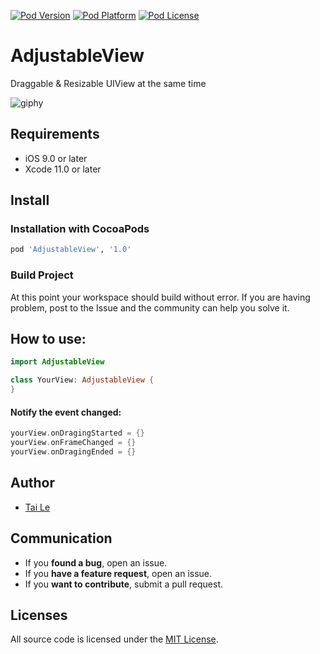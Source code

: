 [![Pod Version](https://cocoapod-badges.herokuapp.com/v/AdjustableView/badge.png)](http://cocoadocs.org/docsets/AdjustableView/)
[![Pod Platform](https://cocoapod-badges.herokuapp.com/p/AdjustableView/badge.png)](http://cocoadocs.org/docsets/AdjustableView/)
[![Pod License](https://cocoapod-badges.herokuapp.com/l/AdjustableView/badge.png)](https://www.apache.org/licenses/LICENSE-2.0.html)

# AdjustableView
Draggable &amp; Resizable UIView at the same time

![giphy](https://user-images.githubusercontent.com/6329656/96358951-1057e000-1137-11eb-83b1-a3f6f855db50.gif)

## Requirements

- iOS 9.0 or later
- Xcode 11.0 or later

## Install

### Installation with CocoaPods

```ruby
pod 'AdjustableView', '1.0'
```

### Build Project

At this point your workspace should build without error. If you are having problem, post to the Issue and the
community can help you solve it.

## How to use:

```swift
import AdjustableView
```

```swift
class YourView: AdjustableView {
}
```

#### Notify the event changed:

```swift
yourView.onDragingStarted = {}
yourView.onFrameChanged = {}
yourView.onDragingEnded = {}
```

## Author
- [Tai Le](https://github.com/levantAJ)

## Communication
- If you **found a bug**, open an issue.
- If you **have a feature request**, open an issue.
- If you **want to contribute**, submit a pull request.


## Licenses

All source code is licensed under the [MIT License](https://raw.githubusercontent.com/levantAJ/AdjustableView/master/LICENSE).


